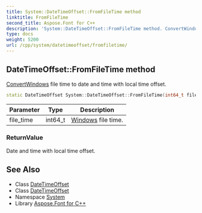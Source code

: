 ```yaml
---
title: System::DateTimeOffset::FromFileTime method
linktitle: FromFileTime
second_title: Aspose.Font for C++
description: 'System::DateTimeOffset::FromFileTime method. ConvertWindows file time to date and time with local time offset in C++.'
type: docs
weight: 5200
url: /cpp/system/datetimeoffset/fromfiletime/
---
```

## DateTimeOffset::FromFileTime method


[Convert](../../convert/)[Windows](../../../system.windows/) file time to date and time with local time offset.

```cpp
static DateTimeOffset System::DateTimeOffset::FromFileTime(int64_t file_time)
```


| Parameter | Type | Description |
| --- | --- | --- |
| file_time | int64_t | [Windows](../../../system.windows/) file time. |

### ReturnValue

Date and time with local time offset.

## See Also

* Class [DateTimeOffset](../)
* Class [DateTimeOffset](../)
* Namespace [System](../../)
* Library [Aspose.Font for C++](../../../)
